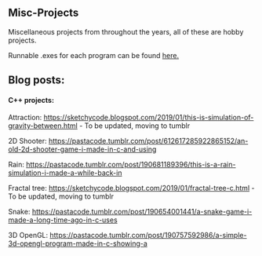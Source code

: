 ## Misc-Projects
Miscellaneous projects from throughout the years, all of these are hobby projects.

Runnable .exes for each program can be found [here.](https://github.com/techiew/Misc-Projects/releases)


## Blog posts:

#### C++ projects:

Attraction: https://sketchycode.blogspot.com/2019/01/this-is-simulation-of-gravity-between.html - To be updated, moving to tumblr

2D Shooter: https://pastacode.tumblr.com/post/612617285922865152/an-old-2d-shooter-game-i-made-in-c-and-using

Rain: https://pastacode.tumblr.com/post/190681189396/this-is-a-rain-simulation-i-made-a-while-back-in

Fractal tree: https://sketchycode.blogspot.com/2019/01/fractal-tree-c.html - To be updated, moving to tumblr

Snake: https://pastacode.tumblr.com/post/190654001441/a-snake-game-i-made-a-long-time-ago-in-c-uses

3D OpenGL: https://pastacode.tumblr.com/post/190757592986/a-simple-3d-opengl-program-made-in-c-showing-a

